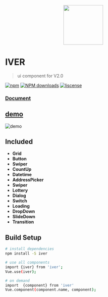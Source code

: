 
<div align="center">
   <img src="https://github.com/jlianphoto/vui/raw/master/src/img/logo.png" width="128px">

</div>


# IVER

> ui component for V2.0

[![npm](https://img.shields.io/npm/v/iver.svg?style=flat-square)](https://www.npmjs.com/package/iver) [![NPM downloads](http://img.shields.io/npm/dm/iver.svg?style=flat-square)](https://npmjs.org/package/iver) [![liscense](https://img.shields.io/npm/l/rizu-ui.svg?style=flat-square)](https://opensource.org/licenses/MIT)



### [Document](https://jlianphoto.github.io/iver)


## [demo](https://jlianphoto.github.io/iver/dist/index.html)

![demo](https://jlianphoto.github.io/iver/dist/static/img/demo_code.png)

## Included
 - **Grid**
 - **Button**
 - **Swiper**
 - **CountUp**
 - **Datetime**
 - **AddressPicker**
 - **Swiper**
 - **Lottery**
 - **Dialog**
 - **Switch**
 - **Loading**
 - **DropDown**
 - **SlideDown**
 - **Transition**

## Build Setup

``` bash
# install dependencies
npm install -S iver

# use all components
import {iver} from 'iver';
Vue.use(iver);

# on demand
import  {component} from 'iver'
Vue.component(component.name, component);
```
